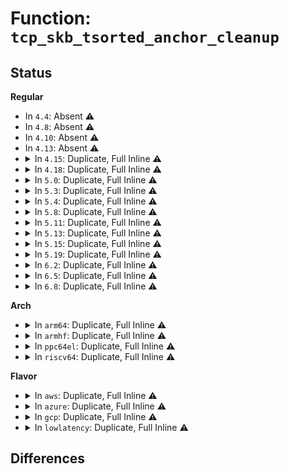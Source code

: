# Function: <code>tcp_skb_tsorted_anchor_cleanup</code>

## Status
<b>Regular</b>
<ul>
<li>
In <code>4.4</code>: Absent ⚠️
</li>
<li>
In <code>4.8</code>: Absent ⚠️
</li>
<li>
In <code>4.10</code>: Absent ⚠️
</li>
<li>
In <code>4.13</code>: Absent ⚠️
</li>
<li>
<details>
<summary>In <code>4.15</code>: Duplicate, Full Inline ⚠️</summary>

**Collision:** Static Duplication

**Inline:** Full

**Transformation:** False

**Instances:**

```
In net/ipv4/tcp.c (ffffffff818a65d3)
Location: include/net/tcp.h:1568
Inline: True
Inline callers:
  - net/ipv4/tcp.c:tcp_write_queue_purge
  - net/ipv4/tcp.c:tcp_write_queue_purge
  - net/ipv4/tcp.c:tcp_sendmsg_locked
```
```
In net/ipv4/tcp_input.c (ffffffff818aa7f3)
Location: include/net/tcp.h:1568
Inline: True
Inline callers:
  - net/ipv4/tcp_input.c:tcp_clean_rtx_queue
  - net/ipv4/tcp_input.c:tcp_shifted_skb
```
```
In net/ipv4/tcp_output.c (ffffffff818b502c)
Location: include/net/tcp.h:1568
Inline: True
Inline callers:
  - net/ipv4/tcp_output.c:tcp_connect
  - net/ipv4/tcp_output.c:tcp_send_synack
  - net/ipv4/tcp_output.c:__tcp_retransmit_skb
  - net/ipv4/tcp_output.c:tcp_write_xmit
```
</details>
</li>
<li>
<details>
<summary>In <code>4.18</code>: Duplicate, Full Inline ⚠️</summary>

**Collision:** Static Duplication

**Inline:** Full

**Transformation:** False

**Instances:**

```
In net/ipv4/tcp.c (ffffffff818fb673)
Location: include/net/tcp.h:1584
Inline: True
Inline callers:
  - net/ipv4/tcp.c:tcp_write_queue_purge
  - net/ipv4/tcp.c:tcp_write_queue_purge
  - net/ipv4/tcp.c:tcp_sendmsg_locked
```
```
In net/ipv4/tcp_input.c (ffffffff818ffb63)
Location: include/net/tcp.h:1584
Inline: True
Inline callers:
  - net/ipv4/tcp_input.c:tcp_clean_rtx_queue
  - net/ipv4/tcp_input.c:tcp_shifted_skb
```
```
In net/ipv4/tcp_output.c (ffffffff8190a6db)
Location: include/net/tcp.h:1584
Inline: True
Inline callers:
  - net/ipv4/tcp_output.c:tcp_connect
  - net/ipv4/tcp_output.c:tcp_send_synack
  - net/ipv4/tcp_output.c:__tcp_retransmit_skb
  - net/ipv4/tcp_output.c:tcp_write_xmit
```
</details>
</li>
<li>
<details>
<summary>In <code>5.0</code>: Duplicate, Full Inline ⚠️</summary>

**Collision:** Static Duplication

**Inline:** Full

**Transformation:** False

**Instances:**

```
In net/ipv4/tcp.c (ffffffff819295c3)
Location: include/net/tcp.h:1656
Inline: True
Inline callers:
  - net/ipv4/tcp.c:tcp_write_queue_purge
  - net/ipv4/tcp.c:tcp_write_queue_purge
  - net/ipv4/tcp.c:tcp_sendmsg_locked
```
```
In net/ipv4/tcp_input.c (ffffffff8192d932)
Location: include/net/tcp.h:1656
Inline: True
Inline callers:
  - net/ipv4/tcp_input.c:tcp_clean_rtx_queue
  - net/ipv4/tcp_input.c:tcp_shifted_skb
```
```
In net/ipv4/tcp_output.c (ffffffff81938983)
Location: include/net/tcp.h:1656
Inline: True
Inline callers:
  - net/ipv4/tcp_output.c:tcp_connect
  - net/ipv4/tcp_output.c:tcp_send_synack
  - net/ipv4/tcp_output.c:__tcp_retransmit_skb
  - net/ipv4/tcp_output.c:tcp_write_xmit
```
</details>
</li>
<li>
<details>
<summary>In <code>5.3</code>: Duplicate, Full Inline ⚠️</summary>

**Collision:** Static Duplication

**Inline:** Full

**Transformation:** False

**Instances:**

```
In net/ipv4/tcp.c (ffffffff8198c4f3)
Location: include/net/tcp.h:1691
Inline: True
Inline callers:
  - net/ipv4/tcp.c:tcp_write_queue_purge
  - net/ipv4/tcp.c:tcp_write_queue_purge
```
```
In net/ipv4/tcp_input.c (ffffffff8199138a)
Location: include/net/tcp.h:1691
Inline: True
Inline callers:
  - net/ipv4/tcp_input.c:tcp_clean_rtx_queue
  - net/ipv4/tcp_input.c:tcp_shifted_skb
```
```
In net/ipv4/tcp_output.c (ffffffff8199b3ab)
Location: include/net/tcp.h:1691
Inline: True
Inline callers:
  - net/ipv4/tcp_output.c:tcp_send_syn_data
  - net/ipv4/tcp_output.c:tcp_send_synack
  - net/ipv4/tcp_output.c:__tcp_retransmit_skb
  - net/ipv4/tcp_output.c:tcp_mtu_probe
```
</details>
</li>
<li>
<details>
<summary>In <code>5.4</code>: Duplicate, Full Inline ⚠️</summary>

**Collision:** Static Duplication

**Inline:** Full

**Transformation:** False

**Instances:**

```
In net/ipv4/tcp.c (ffffffff819c2e43)
Location: include/net/tcp.h:1713
Inline: True
Inline callers:
  - net/ipv4/tcp.c:tcp_write_queue_purge
  - net/ipv4/tcp.c:tcp_write_queue_purge
```
```
In net/ipv4/tcp_input.c (ffffffff819c7f67)
Location: include/net/tcp.h:1713
Inline: True
Inline callers:
  - net/ipv4/tcp_input.c:tcp_clean_rtx_queue
  - net/ipv4/tcp_input.c:tcp_shifted_skb
```
```
In net/ipv4/tcp_output.c (ffffffff819d1dd1)
Location: include/net/tcp.h:1713
Inline: True
Inline callers:
  - net/ipv4/tcp_output.c:tcp_send_syn_data
  - net/ipv4/tcp_output.c:tcp_send_synack
  - net/ipv4/tcp_output.c:__tcp_retransmit_skb
  - net/ipv4/tcp_output.c:tcp_mtu_probe
```
</details>
</li>
<li>
<details>
<summary>In <code>5.8</code>: Duplicate, Full Inline ⚠️</summary>

**Collision:** Static Duplication

**Inline:** Full

**Transformation:** False

**Instances:**

```
In net/ipv4/tcp.c (ffffffff81aae564)
Location: include/net/tcp.h:1742
Inline: True
Inline callers:
  - net/ipv4/tcp.c:tcp_write_queue_purge
  - net/ipv4/tcp.c:tcp_write_queue_purge
```
```
In net/ipv4/tcp_input.c (ffffffff81ab4cb6)
Location: include/net/tcp.h:1742
Inline: True
Inline callers:
  - net/ipv4/tcp_input.c:tcp_clean_rtx_queue
  - net/ipv4/tcp_input.c:tcp_shifted_skb
```
```
In net/ipv4/tcp_output.c (ffffffff81abecd2)
Location: include/net/tcp.h:1742
Inline: True
Inline callers:
  - net/ipv4/tcp_output.c:tcp_send_syn_data
  - net/ipv4/tcp_output.c:tcp_send_synack
  - net/ipv4/tcp_output.c:tcp_collapse_retrans
  - net/ipv4/tcp_output.c:tcp_mtu_probe
```
</details>
</li>
<li>
<details>
<summary>In <code>5.11</code>: Duplicate, Full Inline ⚠️</summary>

**Collision:** Static Duplication

**Inline:** Full

**Transformation:** False

**Instances:**

```
In net/ipv4/tcp.c (ffffffff81ab86fd)
Location: include/net/tcp.h:1756
Inline: True
Inline callers:
  - net/ipv4/tcp.c:tcp_write_queue_purge
  - net/ipv4/tcp.c:tcp_write_queue_purge
```
```
In net/ipv4/tcp_input.c (ffffffff81abfdbd)
Location: include/net/tcp.h:1756
Inline: True
Inline callers:
  - net/ipv4/tcp_input.c:tcp_clean_rtx_queue
  - net/ipv4/tcp_input.c:tcp_shifted_skb
```
```
In net/ipv4/tcp_output.c (ffffffff81aca639)
Location: include/net/tcp.h:1756
Inline: True
Inline callers:
  - net/ipv4/tcp_output.c:tcp_send_syn_data
  - net/ipv4/tcp_output.c:tcp_send_synack
  - net/ipv4/tcp_output.c:tcp_collapse_retrans
  - net/ipv4/tcp_output.c:tcp_mtu_probe
```
</details>
</li>
<li>
<details>
<summary>In <code>5.13</code>: Duplicate, Full Inline ⚠️</summary>

**Collision:** Static Duplication

**Inline:** Full

**Transformation:** False

**Instances:**

```
In net/ipv4/tcp.c (ffffffff81aa39fd)
Location: include/net/tcp.h:1760
Inline: True
Inline callers:
  - net/ipv4/tcp.c:tcp_write_queue_purge
  - net/ipv4/tcp.c:tcp_write_queue_purge
```
```
In net/ipv4/tcp_input.c (ffffffff81aa7001)
Location: include/net/tcp.h:1760
Inline: True
Inline callers:
  - net/ipv4/tcp_input.c:tcp_shifted_skb
```
```
In net/ipv4/tcp_output.c (ffffffff81ab54b1)
Location: include/net/tcp.h:1760
Inline: True
Inline callers:
  - net/ipv4/tcp_output.c:tcp_send_syn_data
  - net/ipv4/tcp_output.c:tcp_send_synack
  - net/ipv4/tcp_output.c:tcp_collapse_retrans
  - net/ipv4/tcp_output.c:tcp_mtu_probe
```
</details>
</li>
<li>
<details>
<summary>In <code>5.15</code>: Duplicate, Full Inline ⚠️</summary>

**Collision:** Static Duplication

**Inline:** Full

**Transformation:** False

**Instances:**

```
In net/ipv4/tcp.c (ffffffff81b5fbad)
Location: include/net/tcp.h:1753
Inline: True
Inline callers:
  - net/ipv4/tcp.c:tcp_write_queue_purge
  - net/ipv4/tcp.c:tcp_write_queue_purge
```
```
In net/ipv4/tcp_input.c (ffffffff81b63601)
Location: include/net/tcp.h:1753
Inline: True
Inline callers:
  - net/ipv4/tcp_input.c:tcp_shifted_skb
```
```
In net/ipv4/tcp_output.c (ffffffff81b724a9)
Location: include/net/tcp.h:1753
Inline: True
Inline callers:
  - net/ipv4/tcp_output.c:tcp_send_syn_data
  - net/ipv4/tcp_output.c:tcp_send_synack
  - net/ipv4/tcp_output.c:tcp_collapse_retrans
  - net/ipv4/tcp_output.c:tcp_mtu_probe
```
</details>
</li>
<li>
<details>
<summary>In <code>5.19</code>: Duplicate, Full Inline ⚠️</summary>

**Collision:** Static Duplication

**Inline:** Full

**Transformation:** False

**Instances:**

```
In net/ipv4/tcp.c (ffffffff81cee66d)
Location: include/net/tcp.h:1814
Inline: True
Inline callers:
  - net/ipv4/tcp.c:tcp_write_queue_purge
  - net/ipv4/tcp.c:tcp_write_queue_purge
  - net/ipv4/tcp.c:tcp_remove_empty_skb
```
```
In net/ipv4/tcp_input.c (ffffffff81cf28a8)
Location: include/net/tcp.h:1814
Inline: True
Inline callers:
  - net/ipv4/tcp_input.c:tcp_shifted_skb
```
```
In net/ipv4/tcp_output.c (ffffffff81d01bbd)
Location: include/net/tcp.h:1814
Inline: True
Inline callers:
  - net/ipv4/tcp_output.c:tcp_send_syn_data
  - net/ipv4/tcp_output.c:tcp_send_synack
  - net/ipv4/tcp_output.c:tcp_retrans_try_collapse
  - net/ipv4/tcp_output.c:tcp_mtu_probe
```
```
In net/mptcp/protocol.c (ffffffff81e1f496)
Location: include/net/tcp.h:1814
Inline: True
Inline callers:
  - net/mptcp/protocol.c:mptcp_sendmsg_frag
```
</details>
</li>
<li>
<details>
<summary>In <code>6.2</code>: Duplicate, Full Inline ⚠️</summary>

**Collision:** Static Duplication

**Inline:** Full

**Transformation:** False

**Instances:**

```
In net/ipv4/tcp.c (ffffffff81eb191c)
Location: include/net/tcp.h:1834
Inline: True
Inline callers:
  - net/ipv4/tcp.c:tcp_write_queue_purge
  - net/ipv4/tcp.c:tcp_write_queue_purge
  - net/ipv4/tcp.c:tcp_remove_empty_skb
```
```
In net/ipv4/tcp_input.c (ffffffff81eb6b08)
Location: include/net/tcp.h:1834
Inline: True
Inline callers:
  - net/ipv4/tcp_input.c:tcp_shifted_skb
```
```
In net/ipv4/tcp_output.c (ffffffff81ec6d2d)
Location: include/net/tcp.h:1834
Inline: True
Inline callers:
  - net/ipv4/tcp_output.c:tcp_send_syn_data
  - net/ipv4/tcp_output.c:tcp_send_synack
  - net/ipv4/tcp_output.c:tcp_retrans_try_collapse
  - net/ipv4/tcp_output.c:tcp_mtu_probe
```
```
In net/mptcp/protocol.c (ffffffff81ff6109)
Location: include/net/tcp.h:1834
Inline: True
Inline callers:
  - net/mptcp/protocol.c:mptcp_sendmsg_frag
```
</details>
</li>
<li>
<details>
<summary>In <code>6.5</code>: Duplicate, Full Inline ⚠️</summary>

**Collision:** Static Duplication

**Inline:** Full

**Transformation:** False

**Instances:**

```
In net/ipv4/tcp.c (ffffffff81f0ff4d)
Location: include/net/tcp.h:1847
Inline: True
Inline callers:
  - net/ipv4/tcp.c:tcp_write_queue_purge
  - net/ipv4/tcp.c:tcp_write_queue_purge
  - net/ipv4/tcp.c:tcp_remove_empty_skb
```
```
In net/ipv4/tcp_input.c (ffffffff81f14f28)
Location: include/net/tcp.h:1847
Inline: True
Inline callers:
  - net/ipv4/tcp_input.c:tcp_shifted_skb
```
```
In net/ipv4/tcp_output.c (ffffffff81f255d4)
Location: include/net/tcp.h:1847
Inline: True
Inline callers:
  - net/ipv4/tcp_output.c:tcp_send_syn_data
  - net/ipv4/tcp_output.c:tcp_send_synack
  - net/ipv4/tcp_output.c:tcp_retrans_try_collapse
  - net/ipv4/tcp_output.c:tcp_mtu_probe
```
```
In net/mptcp/protocol.c (ffffffff82071ee4)
Location: include/net/tcp.h:1847
Inline: True
Inline callers:
  - net/mptcp/protocol.c:mptcp_sendmsg_frag
```
</details>
</li>
<li>
<details>
<summary>In <code>6.8</code>: Duplicate, Full Inline ⚠️</summary>

**Collision:** Static Duplication

**Inline:** Full

**Transformation:** False

**Instances:**

```
In net/ipv4/tcp.c (ffffffff81fd414d)
Location: include/net/tcp.h:1949
Inline: True
Inline callers:
  - net/ipv4/tcp.c:tcp_write_queue_purge
  - net/ipv4/tcp.c:tcp_write_queue_purge
  - net/ipv4/tcp.c:tcp_remove_empty_skb
```
```
In net/ipv4/tcp_input.c (ffffffff81fd9468)
Location: include/net/tcp.h:1949
Inline: True
Inline callers:
  - net/ipv4/tcp_input.c:tcp_shifted_skb
```
```
In net/ipv4/tcp_output.c (ffffffff81fe9e94)
Location: include/net/tcp.h:1949
Inline: True
Inline callers:
  - net/ipv4/tcp_output.c:tcp_send_syn_data
  - net/ipv4/tcp_output.c:tcp_send_synack
  - net/ipv4/tcp_output.c:tcp_retrans_try_collapse
  - net/ipv4/tcp_output.c:tcp_mtu_probe
  - net/ipv4/tcp_output.c:tcp_mtu_probe
```
```
In net/mptcp/protocol.c (ffffffff82146179)
Location: include/net/tcp.h:1949
Inline: True
Inline callers:
  - net/mptcp/protocol.c:mptcp_sendmsg_frag
```
</details>
</li>
</ul>
<b>Arch</b>
<ul>
<li>
<details>
<summary>In <code>arm64</code>: Duplicate, Full Inline ⚠️</summary>

**Collision:** Static Duplication

**Inline:** Full

**Transformation:** False

**Instances:**

```
In net/ipv4/tcp.c (ffff800010c75c58)
Location: include/net/tcp.h:1713
Inline: True
Inline callers:
  - net/ipv4/tcp.c:tcp_write_queue_purge
  - net/ipv4/tcp.c:tcp_write_queue_purge
```
```
In net/ipv4/tcp_input.c (ffff800010c7ba28)
Location: include/net/tcp.h:1713
Inline: True
Inline callers:
  - net/ipv4/tcp_input.c:tcp_clean_rtx_queue
  - net/ipv4/tcp_input.c:tcp_shifted_skb
```
```
In net/ipv4/tcp_output.c (ffff800010c849c0)
Location: include/net/tcp.h:1713
Inline: True
Inline callers:
  - net/ipv4/tcp_output.c:tcp_send_syn_data
  - net/ipv4/tcp_output.c:tcp_send_synack
  - net/ipv4/tcp_output.c:__tcp_retransmit_skb
  - net/ipv4/tcp_output.c:tcp_mtu_probe
```
</details>
</li>
<li>
<details>
<summary>In <code>armhf</code>: Duplicate, Full Inline ⚠️</summary>

**Collision:** Static Duplication

**Inline:** Full

**Transformation:** False

**Instances:**

```
In net/ipv4/tcp.c (c0d842ec)
Location: include/net/tcp.h:1713
Inline: True
Inline callers:
  - net/ipv4/tcp.c:tcp_write_queue_purge
  - net/ipv4/tcp.c:tcp_write_queue_purge
```
```
In net/ipv4/tcp_input.c (c0d89600)
Location: include/net/tcp.h:1713
Inline: True
Inline callers:
  - net/ipv4/tcp_input.c:tcp_clean_rtx_queue
  - net/ipv4/tcp_input.c:tcp_shifted_skb
```
```
In net/ipv4/tcp_output.c (c0d93c6c)
Location: include/net/tcp.h:1713
Inline: True
Inline callers:
  - net/ipv4/tcp_output.c:tcp_send_syn_data
  - net/ipv4/tcp_output.c:tcp_send_synack
  - net/ipv4/tcp_output.c:__tcp_retransmit_skb
  - net/ipv4/tcp_output.c:tcp_mtu_probe
```
</details>
</li>
<li>
<details>
<summary>In <code>ppc64el</code>: Duplicate, Full Inline ⚠️</summary>

**Collision:** Static Duplication

**Inline:** Full

**Transformation:** False

**Instances:**

```
In net/ipv4/tcp.c (c000000000d7d4fc)
Location: include/net/tcp.h:1713
Inline: True
Inline callers:
  - net/ipv4/tcp.c:tcp_write_queue_purge
  - net/ipv4/tcp.c:tcp_write_queue_purge
```
```
In net/ipv4/tcp_input.c (c000000000d84584)
Location: include/net/tcp.h:1713
Inline: True
Inline callers:
  - net/ipv4/tcp_input.c:tcp_clean_rtx_queue
  - net/ipv4/tcp_input.c:tcp_shifted_skb
```
```
In net/ipv4/tcp_output.c (c000000000d90810)
Location: include/net/tcp.h:1713
Inline: True
Inline callers:
  - net/ipv4/tcp_output.c:tcp_send_syn_data
  - net/ipv4/tcp_output.c:tcp_send_synack
  - net/ipv4/tcp_output.c:__tcp_retransmit_skb
  - net/ipv4/tcp_output.c:tcp_mtu_probe
```
</details>
</li>
<li>
<details>
<summary>In <code>riscv64</code>: Duplicate, Full Inline ⚠️</summary>

**Collision:** Static Duplication

**Inline:** Full

**Transformation:** False

**Instances:**

```
In net/ipv4/tcp.c (ffffffe0007d8e82)
Location: include/net/tcp.h:1713
Inline: True
Inline callers:
  - net/ipv4/tcp.c:tcp_write_queue_purge
  - net/ipv4/tcp.c:tcp_write_queue_purge
```
```
In net/ipv4/tcp_input.c (ffffffe0007dda88)
Location: include/net/tcp.h:1713
Inline: True
Inline callers:
  - net/ipv4/tcp_input.c:tcp_clean_rtx_queue
  - net/ipv4/tcp_input.c:tcp_shifted_skb
```
```
In net/ipv4/tcp_output.c (ffffffe0007e63b6)
Location: include/net/tcp.h:1713
Inline: True
Inline callers:
  - net/ipv4/tcp_output.c:tcp_send_syn_data
  - net/ipv4/tcp_output.c:tcp_send_synack
  - net/ipv4/tcp_output.c:__tcp_retransmit_skb
  - net/ipv4/tcp_output.c:tcp_mtu_probe
```
</details>
</li>
</ul>
<b>Flavor</b>
<ul>
<li>
<details>
<summary>In <code>aws</code>: Duplicate, Full Inline ⚠️</summary>

**Collision:** Static Duplication

**Inline:** Full

**Transformation:** False

**Instances:**

```
In net/ipv4/tcp.c (ffffffff81962cb3)
Location: include/net/tcp.h:1713
Inline: True
Inline callers:
  - net/ipv4/tcp.c:tcp_write_queue_purge
  - net/ipv4/tcp.c:tcp_write_queue_purge
```
```
In net/ipv4/tcp_input.c (ffffffff81967dd7)
Location: include/net/tcp.h:1713
Inline: True
Inline callers:
  - net/ipv4/tcp_input.c:tcp_clean_rtx_queue
  - net/ipv4/tcp_input.c:tcp_shifted_skb
```
```
In net/ipv4/tcp_output.c (ffffffff81971c41)
Location: include/net/tcp.h:1713
Inline: True
Inline callers:
  - net/ipv4/tcp_output.c:tcp_send_syn_data
  - net/ipv4/tcp_output.c:tcp_send_synack
  - net/ipv4/tcp_output.c:__tcp_retransmit_skb
  - net/ipv4/tcp_output.c:tcp_mtu_probe
```
</details>
</li>
<li>
<details>
<summary>In <code>azure</code>: Duplicate, Full Inline ⚠️</summary>

**Collision:** Static Duplication

**Inline:** Full

**Transformation:** False

**Instances:**

```
In net/ipv4/tcp.c (ffffffff8191c7a3)
Location: include/net/tcp.h:1713
Inline: True
Inline callers:
  - net/ipv4/tcp.c:tcp_write_queue_purge
  - net/ipv4/tcp.c:tcp_write_queue_purge
```
```
In net/ipv4/tcp_input.c (ffffffff819218c7)
Location: include/net/tcp.h:1713
Inline: True
Inline callers:
  - net/ipv4/tcp_input.c:tcp_clean_rtx_queue
  - net/ipv4/tcp_input.c:tcp_shifted_skb
```
```
In net/ipv4/tcp_output.c (ffffffff8192b711)
Location: include/net/tcp.h:1713
Inline: True
Inline callers:
  - net/ipv4/tcp_output.c:tcp_send_syn_data
  - net/ipv4/tcp_output.c:tcp_send_synack
  - net/ipv4/tcp_output.c:__tcp_retransmit_skb
  - net/ipv4/tcp_output.c:tcp_mtu_probe
```
</details>
</li>
<li>
<details>
<summary>In <code>gcp</code>: Duplicate, Full Inline ⚠️</summary>

**Collision:** Static Duplication

**Inline:** Full

**Transformation:** False

**Instances:**

```
In net/ipv4/tcp.c (ffffffff819cd483)
Location: include/net/tcp.h:1713
Inline: True
Inline callers:
  - net/ipv4/tcp.c:tcp_write_queue_purge
  - net/ipv4/tcp.c:tcp_write_queue_purge
```
```
In net/ipv4/tcp_input.c (ffffffff819d25a7)
Location: include/net/tcp.h:1713
Inline: True
Inline callers:
  - net/ipv4/tcp_input.c:tcp_clean_rtx_queue
  - net/ipv4/tcp_input.c:tcp_shifted_skb
```
```
In net/ipv4/tcp_output.c (ffffffff819dc411)
Location: include/net/tcp.h:1713
Inline: True
Inline callers:
  - net/ipv4/tcp_output.c:tcp_send_syn_data
  - net/ipv4/tcp_output.c:tcp_send_synack
  - net/ipv4/tcp_output.c:__tcp_retransmit_skb
  - net/ipv4/tcp_output.c:tcp_mtu_probe
```
</details>
</li>
<li>
<details>
<summary>In <code>lowlatency</code>: Duplicate, Full Inline ⚠️</summary>

**Collision:** Static Duplication

**Inline:** Full

**Transformation:** False

**Instances:**

```
In net/ipv4/tcp.c (ffffffff819d7013)
Location: include/net/tcp.h:1713
Inline: True
Inline callers:
  - net/ipv4/tcp.c:tcp_write_queue_purge
  - net/ipv4/tcp.c:tcp_write_queue_purge
```
```
In net/ipv4/tcp_input.c (ffffffff819dc147)
Location: include/net/tcp.h:1713
Inline: True
Inline callers:
  - net/ipv4/tcp_input.c:tcp_clean_rtx_queue
  - net/ipv4/tcp_input.c:tcp_shifted_skb
```
```
In net/ipv4/tcp_output.c (ffffffff819e6091)
Location: include/net/tcp.h:1713
Inline: True
Inline callers:
  - net/ipv4/tcp_output.c:tcp_send_syn_data
  - net/ipv4/tcp_output.c:tcp_send_synack
  - net/ipv4/tcp_output.c:__tcp_retransmit_skb
  - net/ipv4/tcp_output.c:tcp_mtu_probe
```
</details>
</li>
</ul>

## Differences

